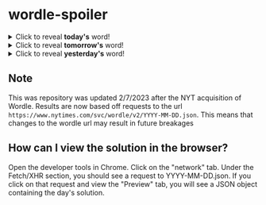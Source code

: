 # wordle-spoiler

<details>
  <summary>Click to reveal <b>today's</b> word!</summary>
  <br>
  <b> swoon </b>
</details>

<details>
  <summary>Click to reveal <b>tomorrow's</b> word!</summary>
  <br>
  <b> decoy </b>
</details>

<details>
  <summary>Click to reveal <b>yesterday's</b> word!</summary>
  <br>
  <b> video </b>
</details>

## Note
This was repository was updated 2/7/2023 after the NYT acquisition of Wordle. Results are now based off requests to the url `https://www.nytimes.com/svc/wordle/v2/YYYY-MM-DD.json`. This means that changes to the wordle url may result in future breakages

## How can I view the solution in the browser?
Open the developer tools in Chrome. Click on the "network" tab. Under the Fetch/XHR section, you should see a request to YYYY-MM-DD.json. If you click on that request and view the "Preview" tab, you will see a JSON object containing the day's solution.